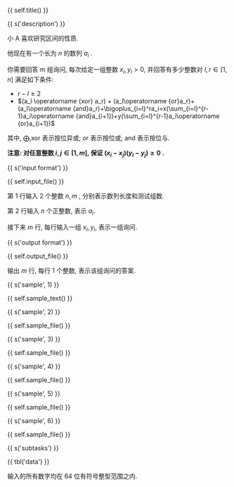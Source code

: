{{ self.title() }}

{{ s('description') }}

小 A 喜欢研究区间的性质.

他现在有一个长为 $n$ 的数列 $a_i$ .

你需要回答 $m$ 组询问, 每次给定一组整数 $x_i,y_i>0$, 并回答有多少整数对 $l,r\in[1,n]$ 满足如下条件:

* $r-l \ge 2$
* $(a_l \operatorname
{xor} a_r) + (a_l\operatorname
{or}a_r)+(a_l\operatorname
{and}a_r)+\bigoplus_{i=l}^ra_i=x(\sum_{i=l}^{r-1}a_i\operatorname
{and}a_{i+1})+y(\sum_{i=l}^{r-1}a_i\operatorname
{or}a_{i+1})$

其中, $\bigoplus,\text{xor}$ 表示按位异或; $\text{or}$ 表示按位或; $\text{and}$ 表示按位与.

**注意: 对任意整数 $i,j\in[1,m]$, 保证 $(x_i-x_j)(y_i-y_j)\geq0$ .**

{{ s('input format') }}

{{ self.input_file() }}

第 $1$ 行输入 $2$ 个整数 $n,m$ , 分别表示数列长度和测试组数.

第 $2$ 行输入 $n$ 个正整数, 表示  $a_i$.

接下来 $m$ 行, 每行输入一组 $x_i,y_i$, 表示一组询问.

{{ s('output format') }}

{{ self.output_file() }}

输出 $m$ 行, 每行 $1$ 个整数, 表示该组询问的答案.

{{ s('sample', 1) }}

{{ self.sample_text() }}

{{ s('sample', 2) }}

{{ self.sample_file() }}

{{ s('sample', 3) }}

{{ self.sample_file() }}

{{ s('sample', 4) }}

{{ self.sample_file() }}

{{ s('sample', 5) }}

{{ self.sample_file() }}

{{ s('sample', 6) }}

{{ self.sample_file() }}

{{ s('subtasks') }}

{{ tbl('data') }}

输入的所有数字均在 64 位有符号整型范围之内.